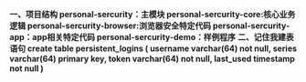 **一、项目结构
personal-sercurity：主模块
personal-sercurity-core:核心业务逻辑
personal-sercurity-browser:浏览器安全特定代码
personal-sercurity-app：app相关特定代码
personal-sercurity-demo：样例程序**
**二、记住我建表语句
create table persistent_logins (
    username varchar(64) not null, 
    series varchar(64) primary key, 
    token varchar(64) not null, 
    last_used timestamp not null
)**
